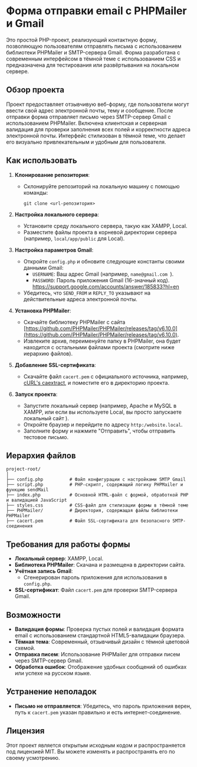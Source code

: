 # Форма отправки email с PHPMailer и Gmail

Это простой PHP-проект, реализующий контактную форму, позволяющую пользователям отправлять письма с использованием библиотеки PHPMailer и SMTP-сервера Gmail. Форма разработана с современным интерфейсом в тёмной теме с использованием CSS и предназначена для тестирования или развёртывания на локальном сервере.

## Обзор проекта

Проект предоставляет отзывчивую веб-форму, где пользователи могут ввести свой адрес электронной почты, тему и сообщение. После отправки форма отправляет письмо через SMTP-сервер Gmail с использованием PHPMailer. Включена клиентская и серверная валидация для проверки заполнения всех полей и корректности адреса электронной почты. Интерфейс стилизован в тёмной теме, что делает его визуально привлекательным и удобным для пользователя.

## Как использовать

1. **Клонирование репозитория**:
   - Склонируйте репозиторий на локальную машину с помощью команды:
     ```
     git clone <url-репозитория>
     ```

2. **Настройка локального сервера**:
   - Установите среду локального сервера, такую как XAMPP, Local.
   - Разместите файлы проекта в корневой директории сервера (например, `local/app/public` для Local).

3. **Настройка параметров Gmail**:
   - Откройте `config.php` и обновите следующие константы своими данными Gmail:
     - `USERNAME`: Ваш адрес Gmail (например, `name@gmail.com `).
     - `PASSWORD`: Пароль приложения Gmail (16-значный код).
     https://support.google.com/accounts/answer/185833?hl=en
   - Убедитесь, что `SEND_FROM` и `REPLY_TO` указывают на действительные адреса электронной почты.

4. **Установка PHPMailer**:
   - Скачайте библиотеку PHPMailer с сайта [https://github.com/PHPMailer/PHPMailer/releases/tag/v6.10.0](https://github.com/PHPMailer/PHPMailer/releases/tag/v6.10.0).
   - Извлеките архив, переименуйте папку в PHPMailer, она будет находится с остальными файлами проекта (смотрите ниже иерархию файлов).

5. **Добавление SSL-сертификата**:
   - Скачайте файл `cacert.pem` с официального источника, например, [cURL's caextract](https://curl.se/ca/cacert.pem), и поместите его в директорию проекта.

6. **Запуск проекта**:
   - Запустите локальный сервер (например, Apache и MySQL в XAMPP, или если вы используете Local, вы просто запускаете локальный сайт ).
   - Откройте браузер и перейдите по адресу `http:/website.local`.
   - Заполните форму и нажмите "Отправить", чтобы отправить тестовое письмо.

## Иерархия файлов

```
project-root/
│
├── config.php          # Файл конфигурации с настройками SMTP Gmail
├── script.php          # PHP-скрипт, содержащий логику PHPMailer и функцию sendMail
├── index.php           # Основной HTML-файл с формой, обработкой PHP и валидацией JavaScript
├── styles.css          # CSS-файл для стилизации формы в тёмной теме
├── PHPMailer/          # Директория, содержащая файлы библиотеки PHPMailer
├── cacert.pem          # Файл SSL-сертификата для безопасного SMTP-соединения
```

## Требования для работы формы

- **Локальный сервер**: XAMPP, Local.
- **Библиотека PHPMailer**: Скачана и размещена в директории сайта.
- **Учётная запись Gmail**:
  - Сгенерирован пароль приложения для использования в `config.php`.
- **SSL-сертификат**: Файл `cacert.pem` для проверки SMTP-сервера Gmail.

## Возможности

- **Валидация формы**: Проверка пустых полей и валидация формата email с использованием стандартной HTML5-валидации браузера.
- **Тёмная тема**: Современный, отзывчивый дизайн с тёмной цветовой схемой.
- **Отправка писем**: Использование PHPMailer для отправки писем через SMTP-сервер Gmail.
- **Обработка ошибок**: Отображение удобных сообщений об ошибках или успехе на русском языке.

## Устранение неполадок

- **Письмо не отправляется**: Убедитесь, что пароль приложения верен, путь к `cacert.pem` указан правильно и есть интернет-соединение.

## Лицензия
Этот проект является открытым исходным кодом и распространяется под лицензией MIT. Вы можете изменять и распространять его по своему усмотрению.